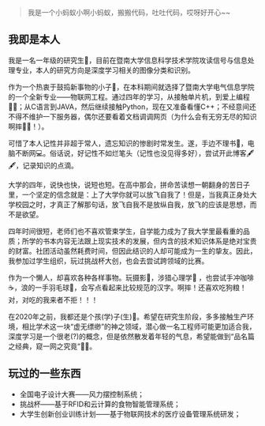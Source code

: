 > 我是一个小蚂蚁小啊小蚂蚁，搬搬代码，吐吐代码，哎呀好开心~~

## 我即是本人

我是一名一年级的研究生👶，目前在暨南大学信息科学技术学院攻读信号与信息处理专业，本人的研究方向是深度学习相关的图像分类和识别。

作为一个热衷于鼓捣新事物的小子🤪，在本科期间就选择了暨南大学电气信息学院的一个全新专业——物联网工程。通过四年的学习，从接触单片机，到爱上编程👨‍💻；从C语言到JAVA，然后继续接触Python，现在又准备看懂C++；不经意间还不得不维护一下服务器，偶尔还要看着文档调调网页（为什么会有无穷无尽的知识啊摔🤯🤯！）。

可惜了本人记性并非超于常人，遗忘知识的惨剧时常发生。遂，手边不理书📔，电脑不断网💻。俗话说，好记性不如烂笔头（记性也没见得多好），尝试开此博客🖋🖋，记录知识的点滴。

大学的四年，说快也快，说短也短。在高中那会，拼命苦读想一朝翻身的苦日子里，一个坚定的信念就是：上了大学你就可以放飞自我了！但是，当我真正身处大学校园之时，才真正了解那句话，放飞自我不是放纵自我，放飞的应该是思想，而不是欲望。

四年时间很短，老师们也不喜欢管束学生，自学能力成为了我大学里最看重的品质；所学的书本内容无法跟上现实技术的发展，但内含的技术知识体系是绝对宝贵的财富。社团活动虽然耗费时间，但因此结识的人却可能成为一生的挚友。因此，我参加过学生组织，玩过挑战杯大创，也会去尝试跨领域的比赛。

作为一个懒人，却喜欢各种各样事物。玩摄影📸，涉猎心理学🤝 ，也尝试手冲咖啡☕️，浪的一手羽毛球🏸，会写点看起来比较规范的汉字。啊摔！还喜欢吃狗粮！对，对吃的我来者不拒！！！

在2020年之前，我都还是个孩(学)子(生)👦。希望在研究生阶段，多多接触生产环境，相比学术这一块“虚无缥缈”的神之领域，潜心做一名工程师可能更加适合我，深度学习是一个很老(?)的概念，但是依然散发着年轻的气息，希望能做到“品名篇之经典，窥一网之究竟”🤩🤩。


## 玩过的一些东西

- 全国电子设计大赛——风力摆控制系统；
- 挑战杯——基于RFID和云计算的食物智能管理系统；
- 大学生创新创业训练计划——基于物联网技术的医疗设备管理系统研发；
